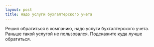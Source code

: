 ```yaml
---
layout: post 
title: Надо услуги бухгалтерского учета 
--- 
```

Решил обратиться в компанию, надо услуги бухгалтерского учета. Раньше такой услугой не пользовался. Подскажите куда лучше обратиться.